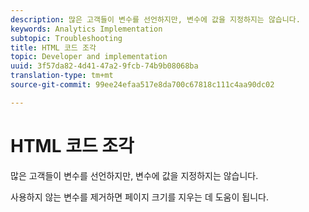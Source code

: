 ```yaml
---
description: 많은 고객들이 변수를 선언하지만, 변수에 값을 지정하지는 않습니다.
keywords: Analytics Implementation
subtopic: Troubleshooting
title: HTML 코드 조각
topic: Developer and implementation
uuid: 3f57da82-4d41-47a2-9fcb-74b9b08068ba
translation-type: tm+mt
source-git-commit: 99ee24efaa517e8da700c67818c111c4aa90dc02

---
```



# HTML 코드 조각

많은 고객들이 변수를 선언하지만, 변수에 값을 지정하지는 않습니다.

사용하지 않는 변수를 제거하면 페이지 크기를 지우는 데 도움이 됩니다.
